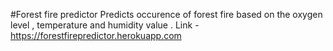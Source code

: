 #Forest fire predictor 
Predicts occurence of forest fire based on the oxygen level , temperature and humidity value . 
Link - https://forestfirepredictor.herokuapp.com
